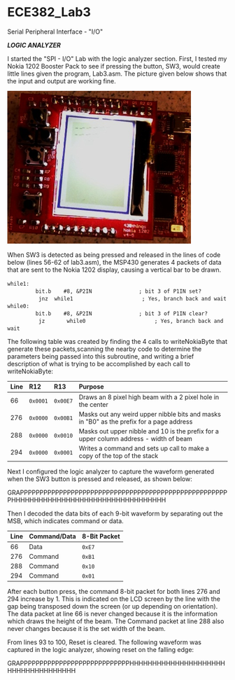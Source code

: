 ECE382_Lab3
===========

Serial Peripheral Interface - "I/O"


__*LOGIC ANALYZER*__

I started the "SPI - I/O" Lab with the logic analyzer section. First, I tested my Nokia 1202 Booster Pack to see if pressing the button, SW3, would create little lines given the program, Lab3.asm. The picture given below shows that the input and output are working fine.

![](https://github.com/dustyweisner/ECE382_Lab3/blob/master/Images/LCD_SW3_IO.jpg?raw=true)

When SW3 is detected as being pressed and released in the lines of code below (lines 56-62 of lab3.asm), the MSP430 generates 4 packets of data that are sent to the Nokia 1202 display, causing a vertical bar to be drawn.

`while1:`  
`	       bit.b	#8, &P2IN				; bit 3 of P1IN set?       `  
`	       jnz 	while1						; Yes, branch back and wait`  
`while0:                                                   `  
`	       bit.b	#8, &P2IN				; bit 3 of P1IN clear?     `  
`	       jz		while0						; Yes, branch back and wait`

The following table was created by finding the 4 calls to writeNokiaByte that generate these packets,scanning the nearby code to determine the parameters being passed into this subroutine, and writing a brief description of what is trying to be accomplished by each call to writeNokiaByte:

|__Line__|__R12__|__R13__|__Purpose__|
|:-----|:-----|:-----|:-----|
|66|`0x0001`|`0x00E7`| Draws an 8 pixel high beam with a 2 pixel hole in the center|
|276|`0x0000`|`0x00B1`|Masks out any weird upper nibble bits and masks in "B0" as the prefix for a page address|
|288|`0x0000`|`0x0010`|Masks out upper nibble and 10 is the prefix for a upper column address - width of beam|
|294|`0x0000`|`0x0001`|Writes a command and sets up call to make a copy of the top of the stack|

Next I configured the logic analyzer to capture the waveform generated when the SW3 button is pressed and released, as shown below:

GRAPPPPPPPPPPPPPPPPPPPPPPPPPPPPPPPPPPPPPPPPPPPPPPPPPPPPPPHHHHHHHHHHHHHHHHHHHHHHHHHHHHHHHHHH

Then I decoded the data bits of each 9-bit waveform by separating out the MSB, which indicates command or data.

|__Line__|__Command/Data__|__8-Bit Packet__|
|:-----|:-----|:-----|
|66|Data|`0xE7`|
|276|Command|`0xB1`|
|288|Command|`0x10`|
|294|Command|`0x01`|

After each button press, the command 8-bit packet for both lines 276 and 294 increase by 1. This is indicated on the LCD screen by the line with the gap being transposed down the screen (or up depending on orientation). The data packet at line 66 is never changed because it is the information which draws the height of the beam. The Command packet at line 288 also never changes because it is the set width of the beam.

From lines 93 to 100, Reset is cleared. The following waveform was captured in the logic analyzer, showing reset on the falling edge:

GRAPPPPPPPPPPPPPPPPPPPPPPPPPPPPHHHHHHHHHHHHHHHHHHHHHHHHHHHHHHHHHHHH
